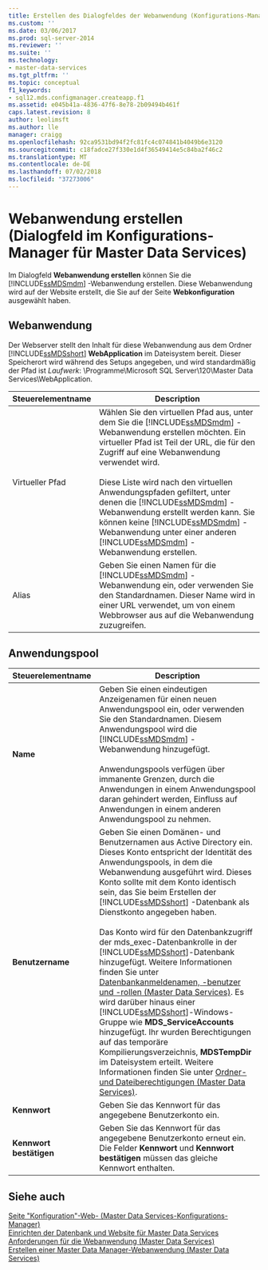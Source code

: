 ```yaml
---
title: Erstellen des Dialogfeldes der Webanwendung (Konfigurations-Manager für Master Data Services) | Microsoft-Dokumentation
ms.custom: ''
ms.date: 03/06/2017
ms.prod: sql-server-2014
ms.reviewer: ''
ms.suite: ''
ms.technology:
- master-data-services
ms.tgt_pltfrm: ''
ms.topic: conceptual
f1_keywords:
- sql12.mds.configmanager.createapp.f1
ms.assetid: e045b41a-4836-47f6-8e78-2b09494b461f
caps.latest.revision: 8
author: leolimsft
ms.author: lle
manager: craigg
ms.openlocfilehash: 92ca9531bd94f2fc81fc4c074841b4049b6e3120
ms.sourcegitcommit: c18fadce27f330e1d4f36549414e5c84ba2f46c2
ms.translationtype: MT
ms.contentlocale: de-DE
ms.lasthandoff: 07/02/2018
ms.locfileid: "37273006"
---
```

# <a name="create-web-application-dialog-box-master-data-services-configuration-manager"></a>Webanwendung erstellen (Dialogfeld im Konfigurations-Manager für Master Data Services)
  Im Dialogfeld **Webanwendung erstellen** können Sie die [!INCLUDE[ssMDSmdm](../includes/ssmdsmdm-md.md)] -Webanwendung erstellen. Diese Webanwendung wird auf der Website erstellt, die Sie auf der Seite **Webkonfiguration** ausgewählt haben.  
  
## <a name="web-application"></a>Webanwendung  
 Der Webserver stellt den Inhalt für diese Webanwendung aus dem Ordner [!INCLUDE[ssMDSshort](../includes/ssmdsshort-md.md)] **WebApplication** im Dateisystem bereit. Dieser Speicherort wird während des Setups angegeben, und wird standardmäßig der Pfad ist *Laufwerk*: \Programme\Microsoft SQL Server\120\Master Data Services\WebApplication.  
  
|Steuerelementname|Description|  
|------------------|-----------------|  
|Virtueller Pfad|Wählen Sie den virtuellen Pfad aus, unter dem Sie die [!INCLUDE[ssMDSmdm](../includes/ssmdsmdm-md.md)] -Webanwendung erstellen möchten. Ein virtueller Pfad ist Teil der URL, die für den Zugriff auf eine Webanwendung verwendet wird.<br /><br /> Diese Liste wird nach den virtuellen Anwendungspfaden gefiltert, unter denen die [!INCLUDE[ssMDSmdm](../includes/ssmdsmdm-md.md)] -Webanwendung erstellt werden kann. Sie können keine [!INCLUDE[ssMDSmdm](../includes/ssmdsmdm-md.md)] -Webanwendung unter einer anderen [!INCLUDE[ssMDSmdm](../includes/ssmdsmdm-md.md)] -Webanwendung erstellen.|  
|Alias|Geben Sie einen Namen für die [!INCLUDE[ssMDSmdm](../includes/ssmdsmdm-md.md)] -Webanwendung ein, oder verwenden Sie den Standardnamen. Dieser Name wird in einer URL verwendet, um von einem Webbrowser aus auf die Webanwendung zuzugreifen.|  
  
## <a name="application-pool"></a>Anwendungspool  
  
|Steuerelementname|Description|  
|------------------|-----------------|  
|**Name**|Geben Sie einen eindeutigen Anzeigenamen für einen neuen Anwendungspool ein, oder verwenden Sie den Standardnamen. Diesem Anwendungspool wird die [!INCLUDE[ssMDSmdm](../includes/ssmdsmdm-md.md)] -Webanwendung hinzugefügt.<br /><br /> Anwendungspools verfügen über immanente Grenzen, durch die Anwendungen in einem Anwendungspool daran gehindert werden, Einfluss auf Anwendungen in einem anderen Anwendungspool zu nehmen.|  
|**Benutzername**|Geben Sie einen Domänen- und Benutzernamen aus Active Directory ein. Dieses Konto entspricht der Identität des Anwendungspools, in dem die Webanwendung ausgeführt wird. Dieses Konto sollte mit dem Konto identisch sein, das Sie beim Erstellen der [!INCLUDE[ssMDSshort](../includes/ssmdsshort-md.md)] -Datenbank als Dienstkonto angegeben haben.<br /><br /> Das Konto wird für den Datenbankzugriff der mds_exec-Datenbankrolle in der [!INCLUDE[ssMDSshort](../includes/ssmdsshort-md.md)]-Datenbank hinzugefügt. Weitere Informationen finden Sie unter [Datenbankanmeldenamen, -benutzer und -rollen &#40;Master Data Services&#41;](database-logins-users-and-roles-master-data-services.md). Es wird darüber hinaus einer [!INCLUDE[ssMDSshort](../includes/ssmdsshort-md.md)]-Windows-Gruppe wie **MDS_ServiceAccounts** hinzugefügt. Ihr wurden Berechtigungen auf das temporäre Kompilierungsverzeichnis, **MDSTempDir** im Dateisystem erteilt. Weitere Informationen finden Sie unter [Ordner- und Dateiberechtigungen &#40;Master Data Services&#41;](../../2014/master-data-services/folder-and-file-permissions-master-data-services.md).|  
|**Kennwort**|Geben Sie das Kennwort für das angegebene Benutzerkonto ein.|  
|**Kennwort bestätigen**|Geben Sie das Kennwort für das angegebene Benutzerkonto erneut ein. Die Felder **Kennwort** und **Kennwort bestätigen** müssen das gleiche Kennwort enthalten.|  
  
## <a name="see-also"></a>Siehe auch  
 [Seite "Konfiguration"-Web- &#40;Master Data Services-Konfigurations-Manager&#41;](../../2014/master-data-services/web-configuration-page-master-data-services-configuration-manager.md)   
 [Einrichten der Datenbank und Website für Master Data Services](../../2014/master-data-services/set-up-the-database-and-website-for-master-data-services.md)   
 [Anforderungen für die Webanwendung &#40;Master Data Services&#41;](install-windows/web-application-requirements-master-data-services.md)   
 [Erstellen einer Master Data Manager-Webanwendung &#40;Master Data Services&#41;](install-windows/create-a-master-data-manager-web-application-master-data-services.md)  
  
  
